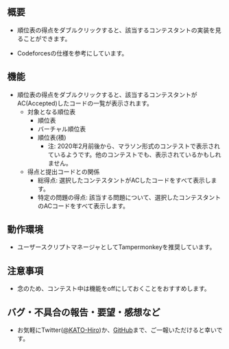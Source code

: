 ## 概要

+ 順位表の得点をダブルクリックすると、該当するコンテスタントの実装を見ることができます。

+ Codeforcesの仕様を参考にしています。

## 機能

+ 順位表の得点をダブルクリックすると、該当するコンテスタントがAC(Accepted)したコードの一覧が表示されます。
  + 対象となる順位表
    + 順位表
    + バーチャル順位表
    + 順位表(積)
      + 注: 2020年2月前後から、マラソン形式のコンテストで表示されているようです。他のコンテストでも、表示されているかもしれません。
  + 得点と提出コードとの関係
    + 総得点: 選択したコンテスタントがACしたコードをすべて表示します。
    + 特定の問題の得点: 該当する問題について、選択したコンテスタントのACコードをすべて表示します。

## 動作環境

+ ユーザースクリプトマネージャとしてTampermonkeyを推奨しています。

## 注意事項

+ 念のため、コンテスト中は機能をoffにしておくことをおすすめします。

## バグ・不具合の報告・要望・感想など

+ お気軽にTwitter([@KATO-Hiro](https://twitter.com/k_hiro1818))か、[GitHub](https://github.com/KATO-Hiro/AtCoder-Jump-to-Submissions-from-Standings/issues)まで、ご一報いただけると幸いです。
